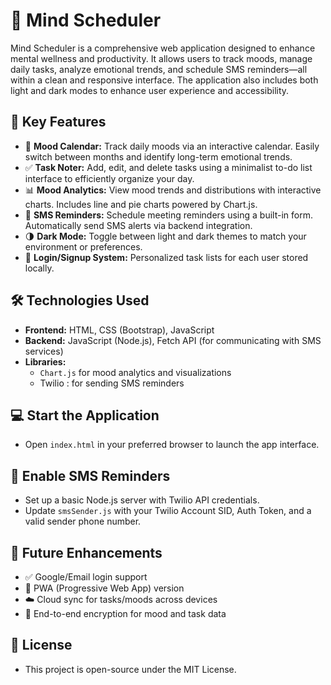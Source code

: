 # 🧠 Mind Scheduler

Mind Scheduler is a comprehensive web application designed to enhance mental wellness and productivity. It allows users to track moods, manage daily tasks, analyze emotional trends, and schedule SMS reminders—all within a clean and responsive interface. The application also includes both light and dark modes to enhance user experience and accessibility.

## 🌟 Key Features

- 📅 **Mood Calendar:** Track daily moods via an interactive calendar. Easily switch between months and identify long-term emotional trends.
- ✅ **Task Noter:** Add, edit, and delete tasks using a minimalist to-do list interface to efficiently organize your day.
- 📊 **Mood Analytics:** View mood trends and distributions with interactive charts. Includes line and pie charts powered by Chart.js.
- 📲 **SMS Reminders:** Schedule meeting reminders using a built-in form. Automatically send SMS alerts via backend integration.
- 🌗 **Dark Mode:** Toggle between light and dark themes to match your environment or preferences.
- 🔐 **Login/Signup System:** Personalized task lists for each user stored locally.

## 🛠️ Technologies Used

- **Frontend:** HTML, CSS (Bootstrap), JavaScript  
- **Backend:** JavaScript (Node.js), Fetch API (for communicating with SMS services)
- **Libraries:**
  - `Chart.js` for mood analytics and visualizations
  - Twilio : for sending SMS reminders

## 💻 Start the Application  
- Open `index.html` in your preferred browser to launch the app interface.

## 📲 Enable SMS Reminders  
- Set up a basic Node.js server with Twilio API credentials.  
- Update `smsSender.js` with your Twilio Account SID, Auth Token, and a valid sender phone number.

## 🎯 Future Enhancements  
- ✅ Google/Email login support  
- 📱 PWA (Progressive Web App) version  
- ☁️ Cloud sync for tasks/moods across devices  
- 🔐 End-to-end encryption for mood and task data

## 📜 License  
- This project is open-source under the MIT License.





